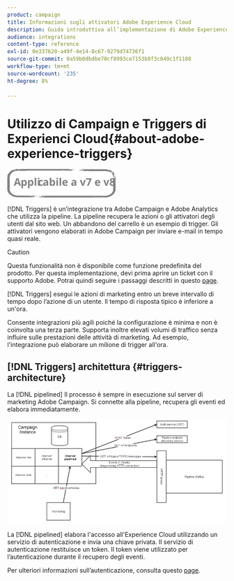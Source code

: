 ```yaml
---
product: campaign
title: Informazioni sugli attivatori Adobe Experience Cloud
description: Guida introduttiva all’implementazione di Adobe Experience Cloud Triggers
audience: integrations
content-type: reference
exl-id: 0e337620-a49f-4e14-8c67-9279d74736f1
source-git-commit: 0a59b0dbdbe70cf8993ce7153b8f3c049c1f1108
workflow-type: tm+mt
source-wordcount: '235'
ht-degree: 8%

---
```


# Utilizzo di Campaign e Triggers di Experienci Cloud{#about-adobe-experience-triggers}

![](../../assets/common.svg)

[!DNL Triggers] è un’integrazione tra Adobe Campaign e Adobe Analytics che utilizza la pipeline. La pipeline recupera le azioni o gli attivatori degli utenti dal sito web. Un abbandono del carrello è un esempio di trigger. Gli attivatori vengono elaborati in Adobe Campaign per inviare e-mail in tempo quasi reale.

>[!CAUTION]
>
>Questa funzionalità non è disponibile come funzione predefinita del prodotto. Per questa implementazione, devi prima aprire un ticket con il supporto Adobe. Potrai quindi seguire i passaggi descritti in questo [page](../../integrations/using/configuring-pipeline.md#prerequisites).

[!DNL Triggers] esegui le azioni di marketing entro un breve intervallo di tempo dopo l’azione di un utente. Il tempo di risposta tipico è inferiore a un&#39;ora.

Consente integrazioni più agili poiché la configurazione è minima e non è coinvolta una terza parte.
Supporta inoltre elevati volumi di traffico senza influire sulle prestazioni delle attività di marketing. Ad esempio, l&#39;integrazione può elaborare un milione di trigger all&#39;ora.

## [!DNL Triggers] architettura {#triggers-architecture}

La [!DNL pipelined] Il processo è sempre in esecuzione sul server di marketing Adobe Campaign. Si connette alla pipeline, recupera gli eventi ed elabora immediatamente.

![](assets/triggers_2.png)

La [!DNL pipelined] elabora l&#39;accesso all&#39;Experience Cloud utilizzando un servizio di autenticazione e invia una chiave privata. Il servizio di autenticazione restituisce un token. Il token viene utilizzato per l’autenticazione durante il recupero degli eventi.

Per ulteriori informazioni sull’autenticazione, consulta questo [page](../../integrations/using/configuring-adobe-io.md).

